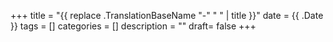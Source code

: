 +++
title =  "{{ replace .TranslationBaseName "-" " " | title }}"
date = {{ .Date }}
tags = []
categories = []
description = ""
draft= false
+++
